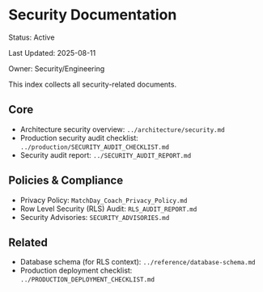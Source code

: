 # Security Documentation

Status: Active

Last Updated: 2025-08-11

Owner: Security/Engineering

This index collects all security-related documents.

## Core

- Architecture security overview: `../architecture/security.md`
- Production security audit checklist: `../production/SECURITY_AUDIT_CHECKLIST.md`
- Security audit report: `../SECURITY_AUDIT_REPORT.md`

## Policies & Compliance

- Privacy Policy: `MatchDay_Coach_Privacy_Policy.md`
- Row Level Security (RLS) Audit: `RLS_AUDIT_REPORT.md`
- Security Advisories: `SECURITY_ADVISORIES.md`

## Related

- Database schema (for RLS context): `../reference/database-schema.md`
- Production deployment checklist: `../PRODUCTION_DEPLOYMENT_CHECKLIST.md`


